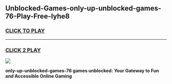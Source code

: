 
## Unblocked-Games-only-up-unblocked-games-76-Play-Free-lyhe8
<h3>
<a href="https://premium76.site?title=only-up-unblocked-games-76&ref=09A">CLICK TO PLAY</a></h3>
<hr>

<h3>
<a href="https://premium76.site?title=only-up-unblocked-games-76&ref=09A">CLICK 2 PLAY</a>
  
</h3>

<a href="https://premium76.site?title=only-up-unblocked-games-76&ref=09A"><img src="https://clearcache.store/games.png"></a>


**only-up-unblocked-games-76 games unblocked: Your Gateway to Fun and Accessible Online Gaming**
